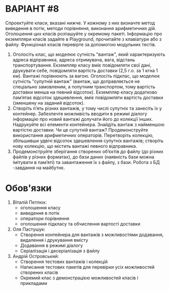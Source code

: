# ВАРІАНТ #8

Спроектуйте класи, вказані нижче. У кожному з них визначте метод виведення в
потік, методи порівняння, виконання арифметичних дій. Оголошення цих класів
розташуйте у окремому пакеті. Інформацію про екземпляри класів задайте
в Playground, прочитайте з клавіатури або з файлу. Функціонал класів перевірте
за допомогою модульних тестів.

1. Оголосіть  клас,  що  моделює  сутність  "вантаж",  який  характеризують 
адреса  відправника, адреса отримувача, вага, відстань транспортування.
Екземпляр класу вміє повідомляти свої дані,  друкувати  себе,  повідомляти 
вартість  доставки  (2,5  г.о.  за  1 кгна  1 км).  Вантажі порівнюють за
вагою. Оголосіть підклас, що моделює сутність "супутній вантаж" (вантаж, що 
доправляється не спеціально замовленим, а попутним транспортом, тому вартість
доставки менша на певний відсоток). Екземпляр класу додатково пам’ятає
відсоток здешевлення, вміє повідомляти вартість доставки (зменшену на заданий відсоток).
2. Створіть п’ять різних вантажів, у тому числі супутніх та занесіть їх у контейнер.
Забезпечте можливість вводити в режимі діалогу інформацію про новий вантажі
долучати його до колекції інших. Надрукуйте всі елементи контейнера.
Знайдіть вантаж з найменшою вартістю доставки. Чи це супутній вантаж? Продемонструйте
використання арифметичних операторів. Перетворіть колекцію, збільшивши удвічі
відсоток здешевлення супутніх вантажів; створіть нову колекцію, що містить вантажі
певного відправника.
3. Продемонструйте зберігання створених об’єктів до файлу (до різних файлів у
різних форматах), до бази даних (наявність бази можна імітувати в пам’яті)
та завантаження їх з файлу, з бази. Робота з БД -завдання на майбутнє.

# Обов'язки

1. Віталій Петлюх:
    - оголошення класу
    - виведення в потік
    - оператори порівняння
    - оголошення підкласу та обчислення вартості доставки
2. Оля Пастушук:
    - Створення контейнера для вантажів з можливостями додавання, видалення і
    друкування вмісту
    - Додавання в режимі діалогу
    - Серіалізація і десеріалізація з файлу
3. Андрій Островський:
    - Створення тестових вантажів і колекцій
    - Написання тестових пакетів для перевірки усіх можливостей створених класів
    - Окремий клас з демонстрацією можливостей класів і прикладами
